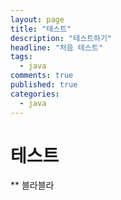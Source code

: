```yaml
---
layout: page
title: "테스트"
description: "테스트하기"
headline: "처음 테스트"
tags: 
  - java
comments: true
published: true
categories: 
  - java
---
```

# 테스트
** 블라블라
